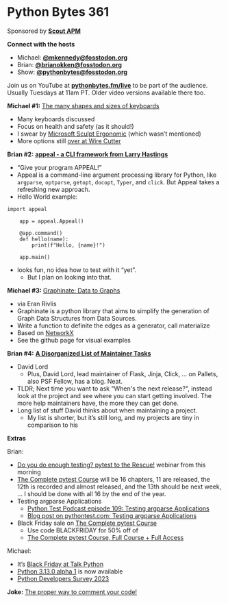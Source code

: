 # Python Bytes 361
Sponsored by [**Scout APM**](https://pythonbytes.fm/scout)

**Connect with the hosts**

- Michael: [**@mkennedy@fosstodon.org**](https://fosstodon.org/@mkennedy)
- Brian: [**@brianokken@fosstodon.org**](https://fosstodon.org/@brianokken)
- Show: [**@pythonbytes@fosstodon.org**](https://fosstodon.org/@pythonbytes)

Join us on YouTube at [**pythonbytes.fm/live**](https://pythonbytes.fm/stream/live) to be part of the audience. Usually Tuesdays at 11am PT. Older video versions available there too.

**Michael #1:** [The many shapes and sizes of keyboards](https://snarky.ca/the-many-shapes-and-sizes-of-keyboards/)

- Many keyboards discussed 
- Focus on health and safety (as it should!)
- I swear by [Microsoft Sculpt Ergonomic](https://www.microsoft.com/en/accessories/products/keyboards/sculpt-ergonomic-desktop?activetab=pivot:overviewtab) (which wasn’t mentioned)
- More options still [over at Wire Cutter](https://www.nytimes.com/wirecutter/reviews/comfortable-ergo-keyboard/)

**Brian #2:** [**appeal - a CLI framework from Larry Hastings**](https://github.com/larryhastings/appeal)

- “Give your program APPEAL!”
- Appeal is a command-line argument processing library for Python, like `argparse`, `optparse`, `getopt`, `docopt`, `Typer`, and `click`. But Appeal takes a refreshing new approach.
- Hello World example:
```
import appeal
    
    app = appeal.Appeal()
    
    @app.command()
    def hello(name):
        print(f"Hello, {name}!")
    
    app.main()
```

- looks fun, no idea how to test with it “yet”. 
    - But I plan on looking into that.

**Michael #3:** [Graphinate: Data to Graphs](https://erivlis.github.io/graphinate/)

- via Eran Rivlis
- Graphinate is a python library that aims to simplify the generation of Graph Data Structures from Data Sources.
- Write a function to definite the edges as a generator, call materialize
- Based on [NetworkX](https://networkx.org)
- See the github page for visual examples

**Brian #4:** [**A Disorganized List of Maintainer Tasks**](https://davidism.com/maintainer-notes/)

- David Lord
    - Plus, David Lord, lead maintainer of Flask, Jinja, Click, … on Pallets, also PSF Fellow, has a blog. Neat.
- TLDR; Next time you want to ask "When's the next release?", instead look at the project and see where you can start getting involved. The more help maintainers have, the more they can get done.
- Long list of stuff David thinks about when maintaining a project.
    - My list is shorter, but it’s still long, and my projects are tiny in comparison to his
    

**Extras** 

Brian:

- [Do you do enough testing? pytest to the Rescue!](https://www.youtube.com/watch?v=i-7EMhvxYKs) webinar from this morning
- [The Complete pytest Course](https://courses.pythontest.com/p/the-complete-pytest-course) will be 16 chapters, 11 are released, the 12th is recorded and almost released, and the 13th should be next week, … I should be done with all 16 by the end of the year. 
- Testing argparse Applications
    - [Python Test Podcast episode 109: Testing argparse Applications](https://testandcode.com/episodes/209-testing-argparse-applications)
    - [Blog post on pythontest.com: Testing argparse Applications](https://pythontest.com/testing-argparse-apps/)
- Black Friday sale on [The Complete pytest Course](https://courses.pythontest.com/p/the-complete-pytest-course)
    - Use code BLACKFRIDAY for 50% off of
    - [The Complete pytest Course, Full Course + Full Access](https://courses.pythontest.com/p/the-complete-pytest-course)

Michael:

- It’s [Black Friday at Talk Python](https://talkpython.fm/black-friday)
- [Python 3.13.0 alpha 1](https://pythoninsider.blogspot.com/2023/10/python-3130-alpha-1-is-now-available.html) is now available
- [Python Developers Survey 2023](https://survey.alchemer.com/s3/7554174/python-developers-survey-2023)

**Joke:** [The proper way to comment your code!](https://www.reddit.com/r/programminghumor/comments/1798vi7/the_proper_way_to_comment_your_code/)

